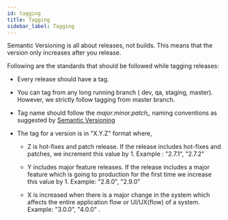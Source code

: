 ```yaml
---
id: tagging
title: Tagging
sidebar_label: Tagging
---
```


Semantic Versioning is all about releases, not builds. This means that the version only increases after you release.

Following are the standards that should be followed while tagging releases:

* Every release should have a tag.

* You can tag from any long running branch ( dev, qa, staging, master). However, we strictly follow tagging from master branch.

* Tag name should follow the *major.minor.patch_* naming conventions as suggested by <a href="https://semver.org/" target="_blank">Semantic Versioning</a>

* The tag for a version is in "X.Y.Z" format where,

    * Z is hot-fixes and patch release. If the release includes hot-fixes and patches, we increment this value by 1. Example : "2.7.1", "2.7.2"

    * Y includes major feature releases. If the release includes a major feature which is going to production for the first time we increase this value by 1. Example: "2.8.0", "2.9.0"

    * X is increased when there is a major change in the system which affects the entire application flow or UI/UX(flow) of a system. Example: "3.0.0", "4.0.0" .